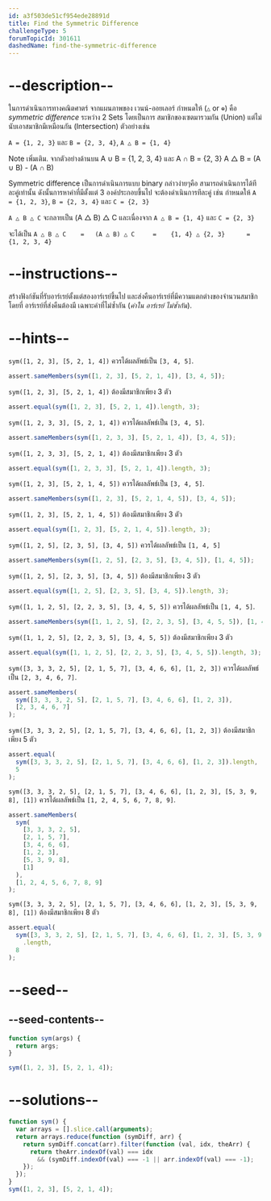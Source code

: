 ```yaml
---
id: a3f503de51cf954ede28891d
title: Find the Symmetric Difference
challengeType: 5
forumTopicId: 301611
dashedName: find-the-symmetric-difference
---
```


# --description--

ในการดำเนินการทางคณิตศาตร์ จากแผนภาพของ เวนน์-ออยเลอร์ กำหนดให้ (`△` or `⊕`) คือ <dfn>symmetric difference</dfn> ระหว่าง 2 Sets
โดยเป็นการ สมาชิกของเซตมารวมกัน (Union) แต่ไม่นับเอาสมาชิกมีเหมือนกัน (Intersection) ตัวอย่างเช่น

`A = {1, 2, 3}` และ `B = {2, 3, 4}`, `A △ B = {1, 4}`

Note เพิ่มเติม. จากตัวอย่างด้านบน A ∪ B = {1, 2, 3, 4}  และ A ∩ B = {2, 3}
A △ B = (A ∪ B) - (A ∩ B)


Symmetric difference เป็นการดำเนินการแบบ binary กล่าวง่ายๆคือ สามารถดำเนินการได้ทีละคู่เท่านั้น
ดังนั้นการหาค่าที่มีตั้งแต่ 3 องค์ประกอบขึ้นไป  จะต้องดำเนินการทีละคู่ เช่น กำหนดให้ `A = {1, 2, 3}`, `B = {2, 3, 4}` และ  `C = {2, 3}`


`A △ B △ C` จะกลายเป็น (A △ B) △ C  และเนื่องจาก `A △ B = {1, 4}` และ  `C = {2, 3}`

จะได้เป็น `A △ B △ C    =   (A △ B) △ C     =    {1, 4} △ {2, 3}      =      {1, 2, 3, 4}`




# --instructions--

สร้างฟังก์ชันที่รับอาร์เรย์ตั้งแต่สองอาร์เรย์ขึ้นไป และส่งคืนอาร์เรย์ที่มีความแตกต่างของจำนวนสมาชิก โดยที่ อาร์เรย์ที่ส่งคืนต้องมี เฉพาะค่าที่ไม่ซ้ำกัน (*ค่าใน อาร์เรย์ ไม่ซ้ำกัน*).

# --hints--

`sym([1, 2, 3], [5, 2, 1, 4])` ควรได้ผลลัพธ์เป็น `[3, 4, 5]`.

```js
assert.sameMembers(sym([1, 2, 3], [5, 2, 1, 4]), [3, 4, 5]);
```

`sym([1, 2, 3], [5, 2, 1, 4])` ต้องมีสมาชิกเพียง 3 ตัว


```js
assert.equal(sym([1, 2, 3], [5, 2, 1, 4]).length, 3);
```

`sym([1, 2, 3, 3], [5, 2, 1, 4])` ควรได้ผลลัพธ์เป็น `[3, 4, 5]`.

```js
assert.sameMembers(sym([1, 2, 3, 3], [5, 2, 1, 4]), [3, 4, 5]);
```

`sym([1, 2, 3, 3], [5, 2, 1, 4])` ต้องมีสมาชิกเพียง 3 ตัว

```js
assert.equal(sym([1, 2, 3, 3], [5, 2, 1, 4]).length, 3);
```

`sym([1, 2, 3], [5, 2, 1, 4, 5])` ควรได้ผลลัพธ์เป็น `[3, 4, 5]`.

```js
assert.sameMembers(sym([1, 2, 3], [5, 2, 1, 4, 5]), [3, 4, 5]);
```

`sym([1, 2, 3], [5, 2, 1, 4, 5])` ต้องมีสมาชิกเพียง 3 ตัว

```js
assert.equal(sym([1, 2, 3], [5, 2, 1, 4, 5]).length, 3);
```

`sym([1, 2, 5], [2, 3, 5], [3, 4, 5])` ควรได้ผลลัพธ์เป็น `[1, 4, 5]`

```js
assert.sameMembers(sym([1, 2, 5], [2, 3, 5], [3, 4, 5]), [1, 4, 5]);
```

`sym([1, 2, 5], [2, 3, 5], [3, 4, 5])` ต้องมีสมาชิกเพียง 3 ตัว

```js
assert.equal(sym([1, 2, 5], [2, 3, 5], [3, 4, 5]).length, 3);
```

`sym([1, 1, 2, 5], [2, 2, 3, 5], [3, 4, 5, 5])` ควรได้ผลลัพธ์เป็น `[1, 4, 5]`.

```js
assert.sameMembers(sym([1, 1, 2, 5], [2, 2, 3, 5], [3, 4, 5, 5]), [1, 4, 5]);
```

`sym([1, 1, 2, 5], [2, 2, 3, 5], [3, 4, 5, 5])` ต้องมีสมาชิกเพียง 3 ตัว

```js
assert.equal(sym([1, 1, 2, 5], [2, 2, 3, 5], [3, 4, 5, 5]).length, 3);
```

`sym([3, 3, 3, 2, 5], [2, 1, 5, 7], [3, 4, 6, 6], [1, 2, 3])` ควรได้ผลลัพธ์เป็น `[2, 3, 4, 6, 7]`.

```js
assert.sameMembers(
  sym([3, 3, 3, 2, 5], [2, 1, 5, 7], [3, 4, 6, 6], [1, 2, 3]),
  [2, 3, 4, 6, 7]
);
```

`sym([3, 3, 3, 2, 5], [2, 1, 5, 7], [3, 4, 6, 6], [1, 2, 3])` ต้องมีสมาชิกเพียง 5 ตัว

```js
assert.equal(
  sym([3, 3, 3, 2, 5], [2, 1, 5, 7], [3, 4, 6, 6], [1, 2, 3]).length,
  5
);
```

`sym([3, 3, 3, 2, 5], [2, 1, 5, 7], [3, 4, 6, 6], [1, 2, 3], [5, 3, 9, 8], [1])` ควรได้ผลลัพธ์เป็น `[1, 2, 4, 5, 6, 7, 8, 9]`.

```js
assert.sameMembers(
  sym(
    [3, 3, 3, 2, 5],
    [2, 1, 5, 7],
    [3, 4, 6, 6],
    [1, 2, 3],
    [5, 3, 9, 8],
    [1]
  ),
  [1, 2, 4, 5, 6, 7, 8, 9]
);
```

`sym([3, 3, 3, 2, 5], [2, 1, 5, 7], [3, 4, 6, 6], [1, 2, 3], [5, 3, 9, 8], [1])` ต้องมีสมาชิกเพียง 8 ตัว

```js
assert.equal(
  sym([3, 3, 3, 2, 5], [2, 1, 5, 7], [3, 4, 6, 6], [1, 2, 3], [5, 3, 9, 8], [1])
    .length,
  8
);
```

# --seed--

## --seed-contents--

```js
function sym(args) {
  return args;
}

sym([1, 2, 3], [5, 2, 1, 4]);
```

# --solutions--

```js
function sym() {
  var arrays = [].slice.call(arguments);
  return arrays.reduce(function (symDiff, arr) {
    return symDiff.concat(arr).filter(function (val, idx, theArr) {
      return theArr.indexOf(val) === idx
        && (symDiff.indexOf(val) === -1 || arr.indexOf(val) === -1);
    });
  });
}
sym([1, 2, 3], [5, 2, 1, 4]);
```
